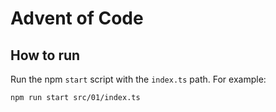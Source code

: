 # Advent of Code

## How to run

Run the npm `start` script with the `index.ts` path. For example:

    npm run start src/01/index.ts
